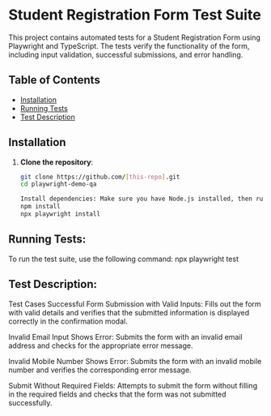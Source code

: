 # Student Registration Form Test Suite

This project contains automated tests for a Student Registration Form using Playwright and TypeScript. The tests verify the functionality of the form, including input validation, successful submissions, and error handling.

## Table of Contents

- [Installation](#installation)
- [Running Tests](#running-tests)
- [Test Description](#test-description)

## Installation

1. **Clone the repository**:

   ```bash
   git clone https://github.com/[this-repo].git
   cd playwright-demo-qa

   Install dependencies: Make sure you have Node.js installed, then run:
   npm install
   npx playwright install
   ```

## Running Tests:

To run the test suite, use the following command:
npx playwright test

## Test Description:
Test Cases
Successful Form Submission with Valid Inputs: Fills out the form with valid details and verifies that the submitted information is displayed correctly in the confirmation modal.

Invalid Email Input Shows Error: Submits the form with an invalid email address and checks for the appropriate error message.

Invalid Mobile Number Shows Error: Submits the form with an invalid mobile number and verifies the corresponding error message.

Submit Without Required Fields: Attempts to submit the form without filling in the required fields and checks that the form was not submitted successfully.
